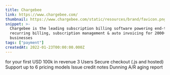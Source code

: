 ```yaml
---
title: Chargebee
link: https://www.chargebee.com/
thumbnail: https://www.chargebee.com/static/resources/brand/favicon.png
snippet: >-
  Chargebee is the leading subscription billing software powering end-to-end
  recurring billing, subscription management & auto invoicing for 2000+ SaaS
  businesses
tags: ["payment"]
createdAt: 2022-01-23T00:00:00.000Z
---
```

for your first USD 100k in revenue
3 Users
Secure checkout (.js and hosted)
Support up to 6 pricing models
Issue credit notes
Dunning
A/R aging report